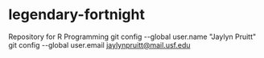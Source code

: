 # legendary-fortnight
Repository for R Programming
git config --global user.name "Jaylyn Pruitt"
git config --global user.email jaylynpruitt@mail.usf.edu
